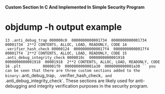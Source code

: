 **Custom Section In C And Implemented In Simple Security Program**

# objdump -h output example
`
 13 .anti_debug_trap 000000c0  0000000000001734  0000000000001734  00001734  2**2 CONTENTS, ALLOC, LOAD, READONLY, CODE
 14 .verifier_hash_check 00000124  00000000000017f4  00000000000017f4  000017f4  2**2 CONTENTS, ALLOC, LOAD, READONLY, CODE
 15 .anti_debug_integrity_check 0000010c  0000000000001918  0000000000001918  00001918  2**2 CONTENTS, ALLOC, LOAD, READONLY, CODE
 16 .plt          000001f0  0000000000001a30  0000000000001a30
``
you can be seen that there are three custom sections added to the binary: `.anti_debug_trap`, `.verifier_hash_check`, and `.anti_debug_integrity_check`. These sections are likely used for anti-debugging and integrity verification purposes in the security program.
